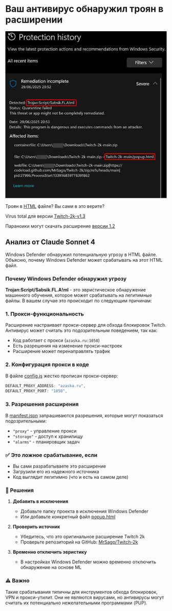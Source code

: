 # Ваш антивирус обнаружил троян в расширении

![Trojan](./img/trojan.png)

Троян в [HTML](./popup.html) файле? Вы сами в это верите?

Virus total для версии [Twitch-2k-v1.3](https://www.virustotal.com/gui/file/8dee4c85a786751a251a0343773e20f2fb255417d865cfb345f60679f755f86e)

Параноики могут скачать расширение [версии 1.2](https://github.com/MrSago/Twitch-2k/releases/tag/v1.2)

## Анализ от Claude Sonnet 4

Windows Defender обнаружил потенциальную угрозу в HTML файле. Объясню, почему Windows Defender может срабатывать на этот HTML файл.

### Почему Windows Defender обнаружил угрозу

**Trojan:Script/Sabsik.FL.A!ml** - это эвристическое обнаружение машинного обучения, которое может срабатывать на легитимные файлы. В вашем случае это происходит по следующим причинам:

### 1. **Прокси-функциональность**

Расширение настраивает прокси-сервер для обхода блокировок Twitch. Антивирус может считать это подозрительным поведением, так как:

- Код работает с прокси (`azaska.ru:1050`)
- Есть разрешения на изменение прокси-настроек
- Расширение может перенаправлять трафик

### 2. **Конфигурация прокси в коде**

В файле [config.js](./config.js) жестко прописан прокси-сервер:

```javascript
DEFAULT_PROXY_ADDRESS: "azaska.ru",
DEFAULT_PROXY_PORT: "1050",
```

### 3. **Разрешения расширения**

В [manifest.json](./manifest.json) запрашиваются разрешения, которые могут показаться подозрительными:

- `"proxy"` - управление прокси
- `"storage"` - доступ к хранилищу
- `"alarms"` - планировщик задач

### ✅ **Это ложное срабатывание, если**

- Вы сами разрабатываете это расширение
- Загрузили его из надежного источника
- Код выглядит легитимно (что и есть на самом деле)

### 🔧 **Решения**

1. **Добавить в исключения**

   - Добавьте папку проекта в исключения Windows Defender
   - Или добавьте конкретный файл [popup.html](./popup.html)

2. **Проверить источник**

   - Убедитесь, что это оригинальное расширение Twitch 2k
   - Проверьте репозиторий на GitHub: [MrSago/Twitch-2k](https://github.com/MrSago/Twitch-2k)

3. **Временно отключить эвристику**
   - В настройках Windows Defender можно временно отключить обнаружение на основе ML

### ⚠️ **Важно**

Такие срабатывания типичны для инструментов обхода блокировок, VPN и прокси-утилит. Они не являются вирусами, но антивирусы могут считать их потенциально нежелательными программами (PUP).

